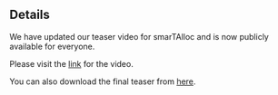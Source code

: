 ## Details ##

We have updated our teaser video for smarTAlloc and is now publicly available for everyone.

Please visit the [link](http://www.youtube.com/watch?v=XcmHoPGqz8k&feature=plcp) for the video.

You can also download the final teaser from [here](http://cse300-group3.googlecode.com/files/smarTAlloc%21%20-%20Teaser.mp4).